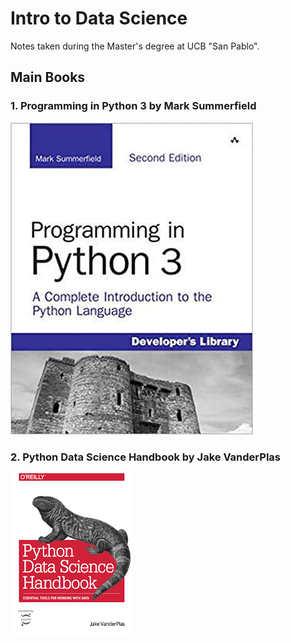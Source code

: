 # Intro to Data Science
Notes taken during the Master's degree at UCB "San Pablo".

## Main Books

### 1. Programming in Python 3 by Mark Summerfield

<img src="img/programing_python.jpg"/>

### 2. Python Data Science Handbook by Jake VanderPlas

<img src="img/python_datascience_handbook.png"/>
